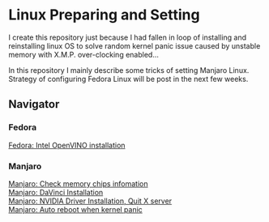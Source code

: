 # Linux Preparing and Setting

I create this repository just because I had fallen in loop of installing and reinstalling linux OS to solve random kernel panic issue caused by unstable memory with X.M.P. over-clocking enabled...

<!-- Firstly, I doubted it encounters some compatiblity issue related to Intel new big.LITTLE architecture (P-Core and E-Core). -->

In this repository I mainly describe some tricks of setting Manjaro Linux. Strategy of configuring Fedora Linux will be post in the next few weeks.

## Navigator

### Fedora
[Fedora: Intel OpenVINO installation](https://github.com/ZHCSOFT/Linux-Preparing-and-Setting/blob/main/Fedora/Install_OpenVINO.md)<br>
### Manjaro
[Manjaro: Check memory chips infomation](https://github.com/ZHCSOFT/Linux-Preparing-and-Setting/blob/main/Manjaro/Check_memory_chips_vendor.md) <br>
[Manjaro: DaVinci Installation](https://github.com/ZHCSOFT/Linux-Preparing-and-Setting/blob/main/Manjaro/Install_DaVinci_Resolve.md) <br>
[Manjaro: NVIDIA Driver Installation, Quit X server](https://github.com/ZHCSOFT/Linux-Preparing-and-Setting/blob/main/Manjaro/Reboot_when_kernel_panic.md) <br>
[Manjaro: Auto reboot when kernel panic](https://github.com/ZHCSOFT/Linux-Preparing-and-Setting/blob/main/Manjaro/Reboot_when_kernel_panic.md) <br>
